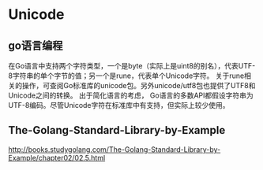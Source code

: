 # Unicode
## go语言编程
在Go语言中支持两个字符类型，一个是byte（实际上是uint8的别名），代表UTF-8字符串的单个字节的值；另一个是rune，代表单个Unicode字符。
关于rune相关的操作，可查阅Go标准库的unicode包。另外unicode/utf8包也提供了UTF8和Unicode之间的转换。
出于简化语言的考虑， Go语言的多数API都假设字符串为UTF-8编码。尽管Unicode字符在标准库中有支持，但实际上较少使用。
## The-Golang-Standard-Library-by-Example
http://books.studygolang.com/The-Golang-Standard-Library-by-Example/chapter02/02.5.html
